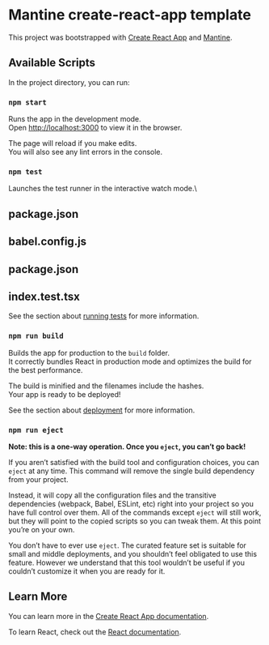 # Mantine create-react-app template

This project was bootstrapped with [Create React App](https://github.com/facebook/create-react-app) and [Mantine](https//mantine.dev).

## Available Scripts

In the project directory, you can run:

### `npm start`

Runs the app in the development mode.\
Open [http://localhost:3000](http://localhost:3000) to view it in the browser.

The page will reload if you make edits.\
You will also see any lint errors in the console.

### `npm test`

Launches the test runner in the interactive watch mode.\

## package.json

<!-- "devDependencies": {
  "@babel/core": "^7.20.12",
  "@babel/plugin-transform-runtime": "^7.19.6",
  "@babel/preset-env": "^7.20.2",
  "@babel/preset-react": "^7.18.6",
  "@babel/preset-typescript": "^7.18.6",
  "@babel/runtime": "^7.20.7",
  "@types/jest": "^29.2.5",
  "jest": "^29.3.1",
  "jest-environment-jsdom": "^29.3.1"
} -->

## babel.config.js

<!-- module.exports = {
  presets: [
    '@babel/preset-env',
    [
      '@babel/preset-react',
      {
        runtime: 'automatic',
      },
    ],
    '@babel/preset-typescript',
  ],
  plugins: [
    [
      '@babel/plugin-transform-runtime',
      {
        regenerator: true,
      },
    ],
  ],
}; -->

## package.json

<!-- "scripts": {
"test": "jest --watchAll",
"prod": "react-scripts build && serve -s build"
} -->

## index.test.tsx

<!-- /** @jest-environment jsdom */
import '@testing-library/jest-dom/extend-expect'; -->

See the section about [running tests](https://facebook.github.io/create-react-app/docs/running-tests) for more information.

### `npm run build`

Builds the app for production to the `build` folder.\
It correctly bundles React in production mode and optimizes the build for the best performance.

The build is minified and the filenames include the hashes.\
Your app is ready to be deployed!

See the section about [deployment](https://facebook.github.io/create-react-app/docs/deployment) for more information.

### `npm run eject`

**Note: this is a one-way operation. Once you `eject`, you can’t go back!**

If you aren’t satisfied with the build tool and configuration choices, you can `eject` at any time. This command will remove the single build dependency from your project.

Instead, it will copy all the configuration files and the transitive dependencies (webpack, Babel, ESLint, etc) right into your project so you have full control over them. All of the commands except `eject` will still work, but they will point to the copied scripts so you can tweak them. At this point you’re on your own.

You don’t have to ever use `eject`. The curated feature set is suitable for small and middle deployments, and you shouldn’t feel obligated to use this feature. However we understand that this tool wouldn’t be useful if you couldn’t customize it when you are ready for it.

## Learn More

You can learn more in the [Create React App documentation](https://facebook.github.io/create-react-app/docs/getting-started).

To learn React, check out the [React documentation](https://reactjs.org/).
